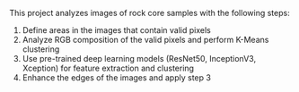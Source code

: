 This project analyzes images of rock core samples with the following steps:
1. Define areas in the images that contain valid pixels
2. Analyze RGB composition of the valid pixels and perform K-Means clustering
3. Use pre-trained deep learning models (ResNet50, InceptionV3, Xception) for feature extraction and clustering
4. Enhance the edges of the images and apply step 3
